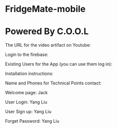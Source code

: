 # FridgeMate-mobile
# Powered By C.O.O.L

The URL for the video artifact on Youtube:

Login to the firebase:

Existing Users for the App (you can use them log in):

Installation instructions:

Name and Phones for Technical Points contact:

Welcome page: Jack

User Login: Yang Liu

User Sign up: Yang Liu

Forget Password: Yang Liu


